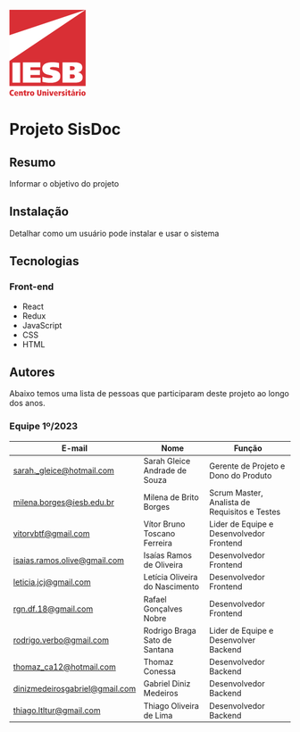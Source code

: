 ![Centro Universitário IESB](doc/img/logoIesb.png)

# Projeto SisDoc

## Resumo

Informar o objetivo do projeto

## Instalação

Detalhar como um usuário pode instalar e usar o sistema

## Tecnologias

### Front-end
 - React
 - Redux
 - JavaScript
 - CSS
 - HTML

## Autores

Abaixo temos uma lista de pessoas que participaram deste projeto ao longo dos anos.

### Equipe 1º/2023

| E-mail | Nome | Função |
|------|--------|-------|
| sarah._gleice@hotmail.com | Sarah Gleice Andrade de Souza | Gerente de Projeto e Dono do Produto |
| milena.borges@iesb.edu.br | Milena de Brito Borges | Scrum Master, Analista de Requisitos e Testes|
| vitorvbtf@gmail.com | Vítor Bruno Toscano Ferreira | Lider de Equipe e Desenvolvedor Frontend |
| isaias.ramos.olive@gmail.com | Isaías Ramos de Oliveira | Desenvolvedor Frontend |
| leticia.jcj@gmail.com | Letícia Oliveira do Nascimento | Desenvolvedor Frontend |
| rgn.df.18@gmail.com | Rafael Gonçalves Nobre | Desenvolvedor Frontend |
| rodrigo.verbo@gmail.com | Rodrigo Braga Sato de Santana | Lider de Equipe e Desenvolver Backend | 
| thomaz_ca12@hotmail.com | Thomaz Conessa | Desenvolvedor Backend |
| dinizmedeirosgabriel@gmail.com | Gabriel Diniz Medeiros | Desenvolvedor Backend |
| thiago.ltltur@gmail.com | Thiago Oliveira de Lima | Desenvolvedor Backend |
